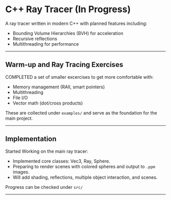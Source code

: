 # C++ Ray Tracer (In Progress)
A ray tracer written in modern C++ with planned features including:
- Bounding Volume Hierarchies (BVH) for acceleration
- Recursive reflections
- Multithreading for performance

---

## Warm-up and Ray Tracing Exercises
COMPLETED a set of smaller excercises to get more comfortable with:
- Memory management (RAII, smart pointers)
- Multithreading
- File I/O
- Vector math (dot/cross products)

These are collected under `examples/` and serve as the foundation for the main project.

---

## Implementation
Started Working on the main ray tracer:
- Implemented core classes: Vec3, Ray, Sphere.
- Preparing to render scenes with colored spheres and output to `.ppm` images.
- Will add shading, reflections, multiple object interaction, and scenes.

Progress can be checked under `src/`

---
